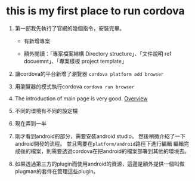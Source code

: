 # this is my first place to run cordova

1. 第一部我先執行了官網的幾個指令，安裝完畢。

    * 有新增專案

    * 額外閱讀：「專案檔案結構 Directory structure」、「文件說明 ref docuemnt」、「專案樣板 project template」

2. 讓cordova的平台新增了瀏覽器
`cordova platform add browser`
3. 用瀏覽器的模式執行cordova
`cordova run browser`

4. The introduction of main page is very good.
[Overview](https://goo.gl/dkFDKK)

5. 不同的環境有不同的設定檔

6. 現在弄到一半

7. 剛才看到android的部分，需要安裝android studio。
然後稍微介紹了一下android開發的流程。
並且需要在`platform/android`路徑下進行編輯
編輯完成後的檔案，則需要透過cordova在把android的檔案部署到其他的環境去。

8. 如果透過第三方的plugin而使用android的資源，這邊是額外提供一個叫做plugman的套件在管理這些plugin。